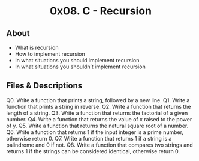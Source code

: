 # <div align="center">0x08. C - Recursion</div>

## About

   - What is recursion
   - How to implement recursion
   - In what situations you should implement recursion
   - In what situations you shouldn’t implement recursion

## Files & Descriptions

Q0. Write a function that prints a string, followed by a new line.
Q1. Write a function that prints a string in reverse.
Q2. Write a function that returns the length of a string.
Q3. Write a function that returns the factorial of a given number.
Q4. Write a function that returns the value of x raised to the power of y.
Q5. Write a function that returns the natural square root of a number.
Q6. Write a function that returns 1 if the input integer is a prime number, otherwise return 0.
Q7. Write a function that returns 1 if a string is a palindrome and 0 if not.
Q8. Write a function that compares two strings and returns 1 if the strings can be considered identical, otherwise return 0.
